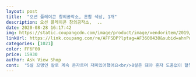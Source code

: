```yaml
---
layout: post 
title:  "오션 플레이콘 창의공작소, 혼합 색상, 1개" 
description: 오션 플레이콘 창의공작소,  ..
date: 2020-08-28 16:17:42 
img: https://static.coupangcdn.com/image/product/image/vendoritem/2019/04/30/3039193944/26a00dcf-3e35-4774-801f-4b48e9740555.jpg 
linkUrl: https://link.coupang.com/re/AFFSDP?lptag=AF3600438&subid=ahnPublicAsk&pageKey=5787352&itemId=26111527&vendorItemId=3152332756&traceid=V0-113-eaa0d928eb53d302 
categories: [1021] 
color: FF6F00 
price: 15930 
author: Ask View Shop 
cont:  "5살 꼬맹인 칼로 계속 콘자르며 재미있어했어요<br/>8살은 돼야 혼자 도움없이 할듯합니다ㅋㅋ<br/>가성비 좋네요<br/>넘 좋은 놀잇감입니다.<br/><br/>별의별 놀잇감을 다사네요ㅠ<br/>어디 못나가니 집에서 계속 이것저것 놀거리주문<br/>요즘 같을때 아이랑 만들어서 역활놀이 하기 좋아요<br/>적극 추천해요.<br/> 백점!!!<br/>큰아이는 필통꽂이 만들어 방에 놓고 때마침<br/>할머니 생신이 다가와 케익도 만들었네요.<br/><br/>혼자 팔찌도 만들고 꽤 오래놀아서 만족<br/>" 
---
```

